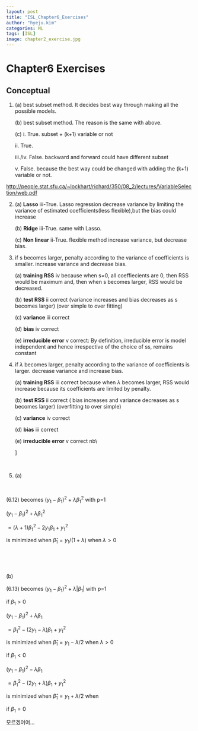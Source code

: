 ```yaml
---
layout: post
title: "ISL_Chapter6_Exercises"
author: "hyeju.kim"
categories: ML
tags: [ISL]
image: chapter2_exercise.jpg
---
```




# Chapter6 Exercises

## Conceptual

1. (a) best subset method. It decides best way through making all the possible models.

   (b) best subset method. The reason is the same with above. 

   (c) i. True. subset + (k+1) variable or not 

   ii. True.

   iii./iv. False. backward and forward could have different subset

   v. False. because the best way could be changed with adding the (k+1) variable or not.

http://people.stat.sfu.ca/~lockhart/richard/350/08_2/lectures/VariableSelection/web.pdf

2. (a) **Lasso** iii-True. Lasso regression decrease variance by limiting the variance of estimated coefficients(less flexible),but the bias could increase

   (b) **Ridge** iii-True. same with Lasso.

   (c) **Non linear** ii-True. flexible method increase variance, but decrease bias. 

3. if s becomes larger, penalty according to the variance of coefficients is smaller. increase variance and decrease bias.

   (a) **training RSS** iv because when s=0, all coeffiecients are 0, then RSS would be maximum and, then when s becomes larger, RSS would be decreased.

   (b) **test RSS** ii correct (variance increases and bias decreases as s becomes larger) (over simple to over fitting)

   (c) **variance** iii correct

   (d)  **bias** iv correct

   (e) **irreducible error** v correct: By definition, irreducible error is model independent and hence irrespective of the choice of ss, remains constant

4. if $\lambda$ becomes larger, penalty according to the variance of coefficients is larger. decrease variance and increase bias.

   (a) **training RSS** iii correct because when $\lambda$ becomes larger, RSS would increase because its coefficients are limited by penalty.

   (b) **test RSS** ii correct  ( bias increases and variance decreases as s becomes larger) (overfitting to over simple)

   (c) **variance** iv correct

   (d)  **bias** iii correct

   (e) **irreducible error** v correct  nb\

   \] 

   ​



6. (a) 

  ​

  (6.12) becomes $(y_1- \beta_1)^2 + \lambda\beta_1^2$ with p=1 

  $(y_1- \beta_1)^2 + \lambda\beta_1^2$ 

   $= (\lambda+1)\beta_1^2 - 2y_1\beta_1 + y_1^2$

  is minimized when $\hat\beta_1 = y_1/(1+\lambda)$  when $\lambda>0$

  ​

  ​

  (b) 

  (6.13) becomes $(y_1- \beta_1)^2 + \lambda|\beta_1|$ with p=1 

  if $\beta_1 > 0​$

  $(y_1- \beta_1)^2 + \lambda\beta_1$ 

   $= \beta_1^2 - (2y_1-\lambda)\beta_1 + y_1^2$

  is minimized when $\hat\beta_1 = y_1-\lambda/2$   when $\lambda>0$

  if $\beta_1 < 0$

  $(y_1- \beta_1)^2 - \lambda\beta_1​$ 

   $= \beta_1^2 - (2y_1+\lambda)\beta_1 + y_1^2$

  is minimized when $\hat\beta_1 = y_1+\lambda/2$   when 

  if $\beta_1 = 0$

  모르겠어여...